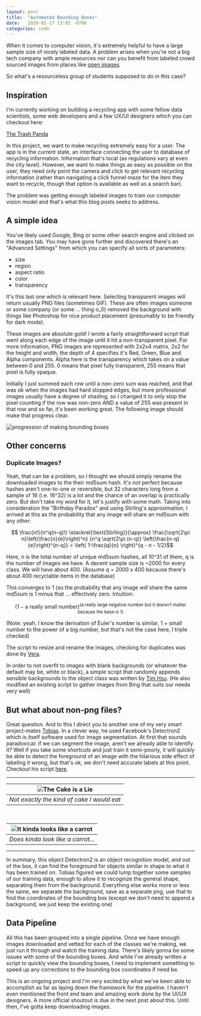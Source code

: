 ```yaml
---
layout: post
title:  "Automated Bounding Boxes"
date:   2020-02-17 13:01 -0700
categories: code
---
```



When it comes to computer vision, it's extremely helpful to have a large sample size of nicely labeled data. A problem arises when you're not a big tech company with ample resources nor can you benefit from labeled crowd sourced images from places like [open images](https://opensource.google/projects/open-images-dataset)

So what's a resourceless group of students supposed to do in this case?


## Inspiration

I'm currently working on building a recycling app with some fellow data scientists, some web developers and a few UX/UI designers which you can checkout here:

[The Trash Panda](https://www.thetrashpanda.com)

In this project, we want to make recycling extremely easy for a user. The app is in the current state, an interface connecting the user to database of recycling information. Information that's local (as regulations vary at even the city level). However, we want to make things as easy as possible on the user, they need only point the camera and click to get relevant recycling information (rather than navigating a click funnel maze for the item they want to recycle, though that option is available as well as a search bar).

The problem was getting enough labeled images to train our computer vision model and that's what this blog posts seeks to address.

## A simple idea

You've likely used Google, Bing or some other search engine and clicked on the images tab. You may have gone further and discovered there's an "Advanced Settings" from which you can specify all sorts of parameters:
- size
- region
- aspect ratio
- color
- transparency

It's this last one which is relevant here. Selecting transparent images will return usually PNG files (sometimes GIF). These are often images someone or some company (or some ... thing o\_0) removed the background with things like Photoshop for nice product placement (presumably to be friendly for dark mode). 

These images are absolute gold! I wrote a fairly straightforward script that went along each edge of the image until it hit a non-transparent pixel. For more information, PNG images are represented with 2x2x4 matrix, 2x2 for the height and width, the depth of 4 specifies it's Red, Green, Blue and Alpha components. Alpha here is the transparency which takes on a value between 0 and 255. 0 means that pixel fully transparent, 255 means that pixel is fully opaque.

Initially I just summed each row until a non-zero sum was reached, and that was ok when the images had hard stopped edges, but more professional images usually have a degree of shading, so I changed it to only stop the pixel counting if the row was non-zero AND a value of 255 was present in that row and so far, it's been working great. The following image should make that progress clear.

![progression of making bounding boxes]({{site.baseurl}}/assets/trash-panda/bounding_box_tire_progression.png)

## Other concerns

### Duplicate Images?
Yeah, that can be a problem, so I thought we should simply rename the downloaded images to the their md5sum hash. It's not perfect because hashes aren't one-to-one or reversible, but 32 characters long from a sample of 16 (i.e. 16^32) is a lot and the chance of an overlap is practically zero. But don't take my word for it, let's justify with some math. Taking into consideration the "Birthday Paradox" and using Stirling's approximation, I arrived at this as the probability that any image will share an md5sum with any other:

$$ \frac{n!}{n^q(n-q)!} \stackrel{\text{Stirling}}{\approx} 
\frac{\sqrt{2\pi n}\left(\frac{n}{e}\right)^n} 
{n^q \sqrt{2\pi (n-q)} \left(\frac{n-q}{e}\right)^{n-q}} 
= \left( 1-\frac{q}{n} \right)^{q - n - 1/2}$$

Here, n is the total number of unique md5sum hashes, all 10^31 of them, q is the number of images we have. A decent sample size is ~2000 for every class. We will have about 400. (Assume q = 2000 x 400 because there's about 400 recyclable items in the database)

This converges to 1 (so the probability that any image *will* share the same md5sum is 1 minus that ... effectively zero. Intuition:

$$ (1 - \text{a really small number}) ^ {\text {(a really large negative number but it doesn't matter because the base is 1)}} $$

(Note: yeah, I know the derivation of Euler's number is similar, 1 + small number to the power of a big number, but that's not the case here, I triple checked)

The script to resize and rename the images, checking for duplicates was done by [Vera](https://github.com/VeraMendes).

In order to not overfit to images with blank backgrounds (or whatever the default may be, white or black), a simple script that randomly appends sensible backgrounds to the object class was written by [Tim Hsu](https://github.com/TimTree). (He also modified an existing script to gather images from Bing that suits our needs very well)

## But what about non-png files?

Great question. And to this I direct you to another one of my very smart project-mates [Tobias](https://github.com/tobias-fyi). In a clever way, he used Facebook's Detectron2 which is itself software used for image segmentation. At first that sounds paradoxical: if we can segment the image, aren't we already able to identify it? Well if you take some shortcuts and just train it semi-poorly, it will quickly be able to detect the foreground of an image with the hilarious side effect of labeling it wrong, but that's ok, we don't need accurate labels at this point. Checkout his script [here](https://github.com/tobias-fyi/forecut).

<hr>

| ![The Cake is a Lie]({{site.baseurl}}/assets/trash-panda/the_cake_is_a_lie.png) |
|:--:|
| *Not exactly the kind of cake I would eat* |

<br>

|![It kinda looks like a carrot]({{site.baseurl}}/assets/trash-panda/bowl_and_carrot.png)|
|:--:|
|*Does kinda look like a carrot...*|

<hr>
In summary, this object Detectron2 is an object recognition model, and out of the box, it can find the foreground for objects similar in shape to what it has been trained on. Tobias figured we could lump together some samples of our training data, enough to allow it to recognize the general shape, separating them from the background. Everything else works more or less the same, we separate the background, save as a separate png, use that to find the coordinates of the bounding box (except we don't need to append a background, we just keep the existing one)

## Data Pipeline

All this has been grouped into a single pipeline. Once we have enough images downloaded and vetted for each of the classes we're making, we just run it through and watch the training data. There's likely gonna be some issues with some of the bounding boxes. And while I've already written a script to quickly view the bounding boxes, I need to implement something to speed up any corrections to the bounding box coordinates if need be.

This is an ongoing project and I'm very excited by what we've been able to accomplish as far as laying down the framework for the pipeline. I haven't even mentioned the front end team and amazing work done by the UI/UX designers. A more official shoutout is due in the next post about this. Until then, I've gotta keep downloading images.
